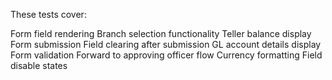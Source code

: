 These tests cover:

Form field rendering
Branch selection functionality
Teller balance display
Form submission
Field clearing after submission
GL account details display
Form validation
Forward to approving officer flow
Currency formatting
Field disable states
